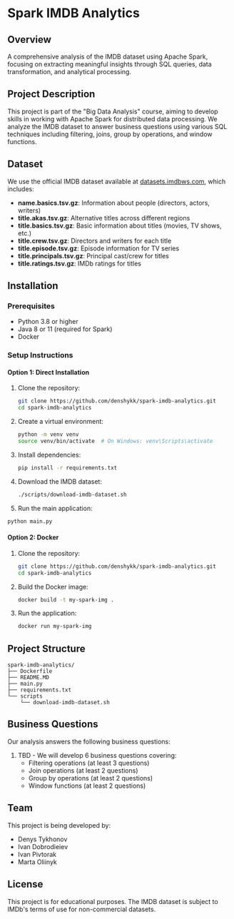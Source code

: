 # Spark IMDB Analytics

## Overview
A comprehensive analysis of the IMDB dataset using Apache Spark, focusing on extracting meaningful insights through SQL queries, data transformation, and analytical processing.

## Project Description
This project is part of the "Big Data Analysis" course, aiming to develop skills in working with Apache Spark for distributed data processing. We analyze the IMDB dataset to answer business questions using various SQL techniques including filtering, joins, group by operations, and window functions.

## Dataset
We use the official IMDB dataset available at [datasets.imdbws.com](https://datasets.imdbws.com/), which includes:

- **name.basics.tsv.gz**: Information about people (directors, actors, writers)
- **title.akas.tsv.gz**: Alternative titles across different regions
- **title.basics.tsv.gz**: Basic information about titles (movies, TV shows, etc.)
- **title.crew.tsv.gz**: Directors and writers for each title
- **title.episode.tsv.gz**: Episode information for TV series
- **title.principals.tsv.gz**: Principal cast/crew for titles
- **title.ratings.tsv.gz**: IMDb ratings for titles

## Installation

### Prerequisites
- Python 3.8 or higher
- Java 8 or 11 (required for Spark)
- Docker

### Setup Instructions

#### Option 1: Direct Installation
1. Clone the repository:
   ```bash
   git clone https://github.com/denshykk/spark-imdb-analytics.git
   cd spark-imdb-analytics
   ```

2. Create a virtual environment:
   ```bash
   python -m venv venv
   source venv/bin/activate  # On Windows: venv\Scripts\activate
   ```

3. Install dependencies:
   ```bash
   pip install -r requirements.txt
   ```

4. Download the IMDB dataset:
   ```bash
   ./scripts/download-imdb-dataset.sh
   ```
   
5. Run the main application:
```bash
python main.py
```

#### Option 2: Docker
1. Clone the repository:
   ```bash
   git clone https://github.com/denshykk/spark-imdb-analytics.git
   cd spark-imdb-analytics
   ```

2. Build the Docker image:
   ```bash
   docker build -t my-spark-img .
   ```

3. Run the application:
   ```bash
   docker run my-spark-img
   ```

## Project Structure
```
spark-imdb-analytics/
├── Dockerfile
├── README.MD
├── main.py
├── requirements.txt
└── scripts
    └── download-imdb-dataset.sh
```

## Business Questions
Our analysis answers the following business questions:

1. TBD - We will develop 6 business questions covering:
   - Filtering operations (at least 3 questions)
   - Join operations (at least 2 questions)
   - Group by operations (at least 2 questions)
   - Window functions (at least 2 questions)

## Team
This project is being developed by:

- Denys Tykhonov
- Ivan Dobrodieiev
- Ivan Pivtorak
- Marta Oliinyk

## License
This project is for educational purposes. The IMDB dataset is subject to IMDb's terms of use for non-commercial datasets.
